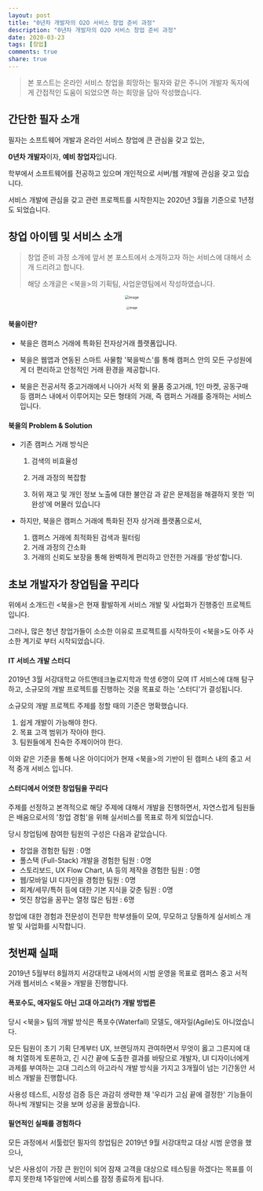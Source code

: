 ```yaml
---
layout: post
title: "0년차 개발자의 O2O 서비스 창업 준비 과정"
description: "0년차 개발자의 O2O 서비스 창업 준비 과정"
date: 2020-03-23
tags: [창업]
comments: true
share: true
---
```


> 본 포스트는 온라인 서비스 창업을 희망하는 필자와 같은 주니어 개발자 독자에게 간접적인 도움이 되었으면 하는 희망을 담아 작성했습니다.

## 간단한 필자 소개

필자는 소프트웨어 개발과 온라인 서비스 창업에 큰 관심을 갖고 있는,

**0년차 개발자**이자, **예비 창업자**입니다.



학부에서 소프트웨어를 전공하고 있으며 개인적으로 서버/웹 개발에 관심을 갖고 있습니다. 

서비스 개발에 관심을 갖고 관련 프로젝트를 시작한지는 2020년 3월을 기준으로 1년정도 되었습니다.

## 창업 아이템 및 서비스 소개

> 창업 준비 과정 소개에 앞서 본 포스트에서 소개하고자 하는 서비스에 대해서 소개 드리려고 합니다. 
>
> 해당 소개글은 <북을>의 기획팀, 사업운영팀에서 작성하였습니다.

<p align="center">
    <img src="https://user-images.githubusercontent.com/23696493/77331734-7678b200-6d64-11ea-9e36-c86d3ef29f28.png" alt="image" style="zoom:50%;" />
</p>

<p align="center">
    <img src="https://user-images.githubusercontent.com/23696493/77331914-b9d32080-6d64-11ea-8cd0-c19f412224a5.PNG" alt="image" style="zoom:40%;" />
</p>



#### 북을이란?

- 북을은 캠퍼스 거래에 특화된 전자상거래 플랫폼입니다.

- 북을은 웹앱과 연동된 스마트 사물함 '북을박스'를 통해 캠퍼스 안의 모든 구성원에게 더 편리하고 안정적인 거래 환경을 제공합니다.

- 북을은 전공서적 중고거래에서 나아가 서적 외 물품 중고거래, 1인 마켓, 공동구매 등 캠퍼스 내에서 이루어지는 모든 형태의 거래, 즉 캠퍼스 거래를 중개하는 서비스입니다.

  
#### 북을의 Problem & Solution
- 기존 캠퍼스 거래 방식은

  1. 검색의 비효율성
  2. 거래 과정의 복잡함

  3. 허위 재고 및 개인 정보 노출에 대한 불안감 과 같은 문제점을 해결하지 못한 ‘미완성’에 머물러 있습니다

- 하지만, 북을은 캠퍼스 거래에 특화된 전자 상거래 플랫폼으로서,

  1. 캠퍼스 거래에 최적화된 검색과 필터링
  2. 거래 과정의 간소화
  3. 거래의 신뢰도 보장을 통해 완벽하게 편리하고 안전한 거래를 ‘완성’합니다.



## 초보 개발자가 창업팀을 꾸리다

위에서 소개드린 <북을>은 현재 활발하게  서비스 개발 및 사업화가 진행중인 프로젝트입니다.

그러나, 많은 청년 창업가들이 소소한 이유로 프로젝트를 시작하듯이 <북을>도 아주 사소한 계기로 부터 시작되었습니다.

#### IT 서비스 개발 스터디

2019년 3월 서강대학교 아트앤테크놀로지학과 학생 6명이 모여 IT 서비스에 대해 탐구하고,  소규모의 개발 프로젝트를 진행하는 것을 목표로 하는 '스터디'가 결성됩니다. 

소규모의 개발 프로젝트 주제를 정할 때의 기준은 명확했습니다.

1. 쉽게 개발이 가능해야 한다. 
2. 목표 고객 범위가 작아야 한다.
3. 팀원들에게 친숙한 주제이어야 한다.

이와 같은 기준을 통해 나온 아이디어가 현재 <북을>의 기반이 된 캠퍼스 내의 중고 서적 중개 서비스 입니다.

#### 스터디에서 어엿한 창업팀을 꾸리다

주제를 선정하고 본격적으로 해당 주제에 대해서 개발을 진행하면서, 자연스럽게 팀원들은 배움으로서의 '창업 경험'을 위해 실서비스를 목표로 하게 되었습니다. 



당시 창업팀에 참여한 팀원의 구성은 다음과 같았습니다.



- 창업을 경험한 팀원 : 0명
- 풀스택 (Full-Stack) 개발을 경험한 팀원 : 0명
- 스토리보드, UX Flow Chart, IA 등의 제작을 경험한 팀원 : 0명
- 웹/모바일 UI 디자인을 경험한 팀원 : 0명
- 회계/세무/특허 등에 대한 기본 지식을 갖춘 팀원 : 0명
- 멋진 창업을 꿈꾸는 열정 많은 팀원 : 6명 



창업에 대한 경험과 전문성이 전무한 학부생들이 모여, 무모하고 당돌하게 실서비스 개발 및 사업화를 시작합니다.



## 첫번째 실패

2019년 5월부터 8월까지 서강대학교 내에서의 시범 운영을 목표로 캠퍼스 중고 서적 거래 웹서비스 <북을> 개발을 진행합니다. 

#### 폭포수도, 애자일도 아닌 고대 아고라(?) 개발 방법론

당시 <북을> 팀의 개발 방식은 폭포수(Waterfall) 모델도, 애자일(Agile)도 아니었습니다.

모든 팀원이 초기 기획 단계부터 UX, 브랜딩까지 관여하면서 무엇이 옳고 그른지에 대해 치열하게 토론하고, 긴 시간 끝에 도출한 결과를 바탕으로 개발자, UI 디자이너에게 과제를 부여하는 고대 그리스의 아고라식 개발 방식을 가지고 3개월이 넘는 기간동안 서비스 개발을 진행합니다.

사용성 테스트, 시장성 검증 등은 과감히 생략한 채 '우리가 고심 끝에 결정한' 기능들이 하나씩 개발되는 것을 보며 성공을 꿈꿨습니다.

#### 필연적인 실패를 경험하다

모든 과정에서 서툴렀던 필자의 창업팀은 2019년 9월 서강대학교 대상 시범 운영을 했으나, 

낮은 사용성이 가장 큰 원인이 되어 잠재 고객을 대상으로 테스팅을 하겠다는 목표를 이루지 못한채 1주일만에 서비스를 잠정 종료하게 됩니다.

